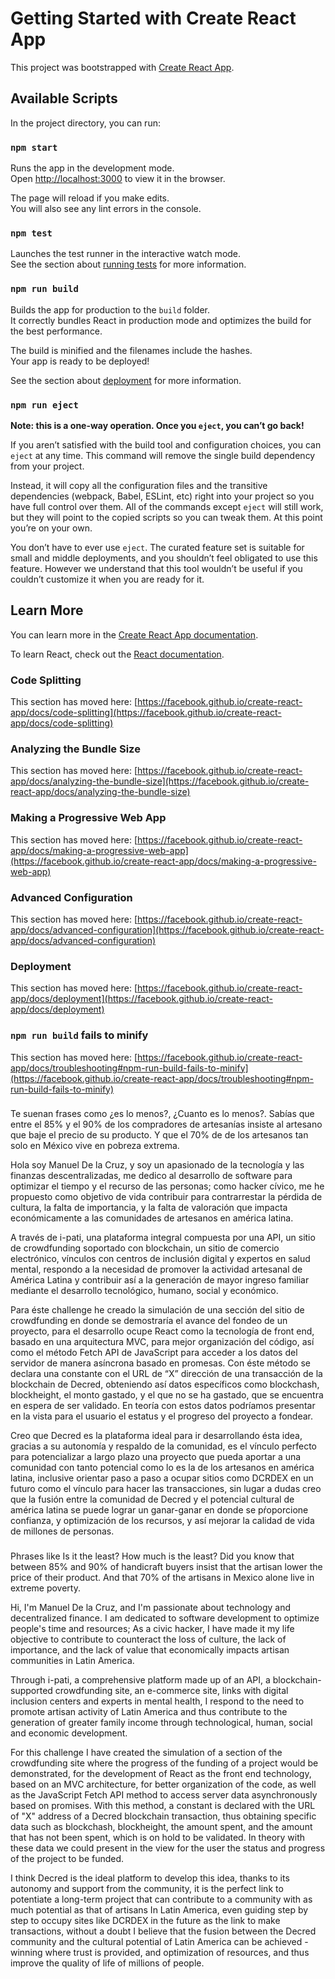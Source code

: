 # Getting Started with Create React App

This project was bootstrapped with [Create React App](https://github.com/facebook/create-react-app).

## Available Scripts

In the project directory, you can run:

### `npm start`

Runs the app in the development mode.\
Open [http://localhost:3000](http://localhost:3000) to view it in the browser.

The page will reload if you make edits.\
You will also see any lint errors in the console.

### `npm test`

Launches the test runner in the interactive watch mode.\
See the section about [running tests](https://facebook.github.io/create-react-app/docs/running-tests) for more information.

### `npm run build`

Builds the app for production to the `build` folder.\
It correctly bundles React in production mode and optimizes the build for the best performance.

The build is minified and the filenames include the hashes.\
Your app is ready to be deployed!

See the section about [deployment](https://facebook.github.io/create-react-app/docs/deployment) for more information.

### `npm run eject`

**Note: this is a one-way operation. Once you `eject`, you can’t go back!**

If you aren’t satisfied with the build tool and configuration choices, you can `eject` at any time. This command will remove the single build dependency from your project.

Instead, it will copy all the configuration files and the transitive dependencies (webpack, Babel, ESLint, etc) right into your project so you have full control over them. All of the commands except `eject` will still work, but they will point to the copied scripts so you can tweak them. At this point you’re on your own.

You don’t have to ever use `eject`. The curated feature set is suitable for small and middle deployments, and you shouldn’t feel obligated to use this feature. However we understand that this tool wouldn’t be useful if you couldn’t customize it when you are ready for it.

## Learn More

You can learn more in the [Create React App documentation](https://facebook.github.io/create-react-app/docs/getting-started).

To learn React, check out the [React documentation](https://reactjs.org/).

### Code Splitting

This section has moved here: [https://facebook.github.io/create-react-app/docs/code-splitting](https://facebook.github.io/create-react-app/docs/code-splitting)

### Analyzing the Bundle Size

This section has moved here: [https://facebook.github.io/create-react-app/docs/analyzing-the-bundle-size](https://facebook.github.io/create-react-app/docs/analyzing-the-bundle-size)

### Making a Progressive Web App

This section has moved here: [https://facebook.github.io/create-react-app/docs/making-a-progressive-web-app](https://facebook.github.io/create-react-app/docs/making-a-progressive-web-app)

### Advanced Configuration

This section has moved here: [https://facebook.github.io/create-react-app/docs/advanced-configuration](https://facebook.github.io/create-react-app/docs/advanced-configuration)

### Deployment

This section has moved here: [https://facebook.github.io/create-react-app/docs/deployment](https://facebook.github.io/create-react-app/docs/deployment)

### `npm run build` fails to minify

This section has moved here: [https://facebook.github.io/create-react-app/docs/troubleshooting#npm-run-build-fails-to-minify](https://facebook.github.io/create-react-app/docs/troubleshooting#npm-run-build-fails-to-minify)


### 

Te suenan frases como ¿es lo menos?, ¿Cuanto es lo menos?. Sabías que entre el 85% y el 90% de los compradores de artesanías insiste al artesano que baje el precio de su producto. Y que el 70% de de los artesanos tan solo en México vive en pobreza extrema.

Hola soy Manuel De la Cruz, y soy un apasionado de la tecnología y las finanzas descentralizadas, me dedico al desarrollo de software para optimizar el tiempo y el recurso de las personas; como hacker cívico, me he propuesto como objetivo de vida contribuir para contrarrestar la pérdida de cultura, la falta de importancia, y la falta de valoración que impacta económicamente a las comunidades de artesanos en américa latina.

A través de i-pati, una plataforma integral compuesta por una API, un sitio de crowdfunding soportado con blockchain, un sitio de comercio electrónico, vínculos con centros de inclusión digital y expertos en salud mental, respondo a la necesidad de promover la actividad artesanal de América Latina y contribuir así a la generación de mayor ingreso familiar mediante el desarrollo tecnológico, humano, social y económico.


Para éste challenge he creado la simulación de una sección del sitio de crowdfunding en donde se demostraría el avance del fondeo de un proyecto, para el desarrollo ocupe React como la tecnología de front end, basado en una arquitectura MVC, para mejor organización del código, así como el método Fetch API de JavaScript para acceder a los datos del servidor de manera asíncrona basado en promesas. Con éste método se declara una constante con el URL de “X” dirección de una transacción de la blockchain de Decred, obteniendo así datos específicos como blockchash, blockheight, el monto gastado, y el que no se ha gastado, que se encuentra en espera de ser validado. En teoría con estos datos podríamos presentar en la vista para el usuario el estatus y el progreso del proyecto a fondear. 

Creo que Decred es la plataforma ideal para ir desarrollando ésta idea, gracias a su autonomía y respaldo de la comunidad, es el vínculo perfecto para potencializar a largo plazo una proyecto que pueda aportar a una comunidad con tanto potencial como lo es la de los artesanos en américa latina, inclusive orientar paso a paso a ocupar sitios como DCRDEX en un futuro como el vínculo para hacer las transacciones, sin lugar a dudas creo que la fusión entre la comunidad de Decred y el potencial cultural de américa latina se puede lograr un ganar-ganar en donde se pŕoporcione confianza, y optimización de los recursos, y así mejorar la calidad de vida de millones de personas. 

###

Phrases like Is it the least? How much is the least? Did you know that between 85% and 90% of handicraft buyers insist that the artisan lower the price of their product. And that 70% of the artisans in Mexico alone live in extreme poverty.

Hi, I'm Manuel De la Cruz, and I'm passionate about technology and decentralized finance. I am dedicated to software development to optimize people's time and resources; As a civic hacker, I have made it my life objective to contribute to counteract the loss of culture, the lack of importance, and the lack of value that economically impacts artisan communities in Latin America.

Through i-pati, a comprehensive platform made up of an API, a blockchain-supported crowdfunding site, an e-commerce site, links with digital inclusion centers and experts in mental health, I respond to the need to promote artisan activity of Latin America and thus contribute to the generation of greater family income through technological, human, social and economic development.


For this challenge I have created the simulation of a section of the crowdfunding site where the progress of the funding of a project would be demonstrated, for the development of React as the front end technology, based on an MVC architecture, for better organization of the code, as well as the JavaScript Fetch API method to access server data asynchronously based on promises. With this method, a constant is declared with the URL of "X" address of a Decred blockchain transaction, thus obtaining specific data such as blockchash, blockheight, the amount spent, and the amount that has not been spent, which is on hold to be validated. In theory with these data we could present in the view for the user the status and progress of the project to be funded.

I think Decred is the ideal platform to develop this idea, thanks to its autonomy and support from the community, it is the perfect link to potentiate a long-term project that can contribute to a community with as much potential as that of artisans In Latin America, even guiding step by step to occupy sites like DCRDEX in the future as the link to make transactions, without a doubt I believe that the fusion between the Decred community and the cultural potential of Latin America can be achieved -winning where trust is provided, and optimization of resources, and thus improve the quality of life of millions of people.
